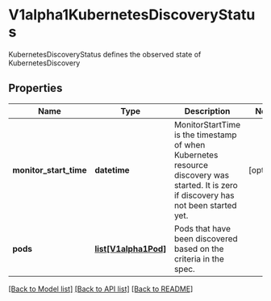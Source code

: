 # V1alpha1KubernetesDiscoveryStatus

KubernetesDiscoveryStatus defines the observed state of KubernetesDiscovery
## Properties
Name | Type | Description | Notes
------------ | ------------- | ------------- | -------------
**monitor_start_time** | **datetime** | MonitorStartTime is the timestamp of when Kubernetes resource discovery was started.  It is zero if discovery has not been started yet. | [optional] 
**pods** | [**list[V1alpha1Pod]**](V1alpha1Pod.md) | Pods that have been discovered based on the criteria in the spec. | 

[[Back to Model list]](../README.md#documentation-for-models) [[Back to API list]](../README.md#documentation-for-api-endpoints) [[Back to README]](../README.md)


